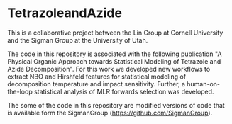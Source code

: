 # TetrazoleandAzide
This is a collaborative project between the Lin Group at Cornell University and the Sigman Group at the University of Utah. 

The code in this repository is associated with the following publication "A Physical Organic Approach towards Statistical Modeling of Tetrazole and Azide Decomposition". For this work we developed new workflows to extract NBO and Hirshfeld features for statistical modeling of decomposition temperature and impact sensitivity. Further, a human-on-the-loop statistical analysis of MLR forwards selection was developed. 

The some of the code in this repository are modified versions of code that is available form the SigmanGroup (https://github.com/SigmanGroup).
